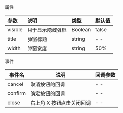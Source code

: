 属性

| 参数    | 说明             | 类型    | 默认值 |
| :------ | :--------------- | :------ | :----- |
| visible | 用于显示隐藏弹框 | Boolean | false  |
| title   | 弹窗标题         | string  | - -    |
| width   | 弹窗宽度         | string  | 50%    |



事件

| 事件名  | 说明                      | 回调参数 |
| ------- | ------------------------- | -------- |
| cancel  | 取消按钮的回调            | - -      |
| confirm | 确定按钮的回调            | - -      |
| close   | 右上角 X 按钮点击关闭回调 | - -      |